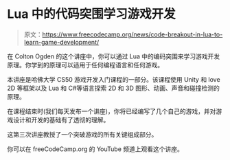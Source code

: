 # Lua 中的代码突围学习游戏开发

> 原文：<https://www.freecodecamp.org/news/code-breakout-in-lua-to-learn-game-development/>

在 Colton Ogden 的这个讲座中，你可以通过 Lua 中的编码突围来学习游戏开发原理。你学到的原理可以适用于任何编程语言和任何游戏。

本讲座是哈佛大学 CS50 游戏开发入门课程的一部分。该课程使用 Unity 和 love 2D 等框架以及 Lua 和 C#等语言探索 2D 和 3D 图形、动画、声音和碰撞检测的原理。

在课程结束时(我们每天发布一个讲座)，你将已经编写了几个自己的游戏，并对游戏设计和开发的基础有了透彻的理解。

这第三次讲座教授了一个突破游戏的所有关键组成部分。

你可以在 freeCodeCamp.org 的 YouTube 频道上观看这个讲座。